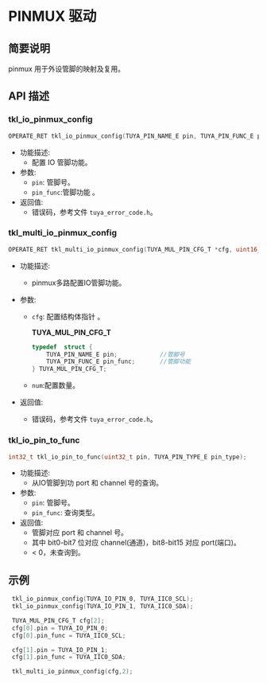 # PINMUX 驱动

## 简要说明

pinmux 用于外设管脚的映射及复用。

## API 描述

### tkl_io_pinmux_config

```c
OPERATE_RET tkl_io_pinmux_config(TUYA_PIN_NAME_E pin, TUYA_PIN_FUNC_E pin_func);
```

- 功能描述:
  - 配置 IO 管脚功能。
- 参数:
  - `pin`: 管脚号。
  - `pin_func`:管脚功能 。
- 返回值:
  - 错误码，参考文件 `tuya_error_code.h`。

### tkl_multi_io_pinmux_config

```c
OPERATE_RET tkl_multi_io_pinmux_config(TUYA_MUL_PIN_CFG_T *cfg, uint16_t num);
```

- 功能描述:

  - pinmux多路配置IO管脚功能。

- 参数:

  - `cfg`: 配置结构体指针 。

    **TUYA_MUL_PIN_CFG_T**

    ```c
    typedef  struct {
        TUYA_PIN_NAME_E pin;			//管脚号
        TUYA_PIN_FUNC_E pin_func;		//管脚功能
    } TUYA_MUL_PIN_CFG_T;
    ```

  - `num`:配置数量。

- 返回值:

  - 错误码，参考文件 `tuya_error_code.h`。

### tkl_io_pin_to_func

```c
int32_t tkl_io_pin_to_func(uint32_t pin, TUYA_PIN_TYPE_E pin_type);
```

- 功能描述:
  - 从IO管脚到功 port 和 channel 号的查询。
- 参数:
  - `pin`: 管脚号。
  - `pin_func`: 查询类型。
- 返回值:
  - 管脚对应 port 和 channel 号。
  - 其中 bit0-bit7 位对应 channel(通道)，bit8-bit15 对应 port(端口)。
  - < 0，未查询到。

## 示例

```c
 tkl_io_pinmux_config(TUYA_IO_PIN_0, TUYA_IIC0_SCL);
 tkl_io_pinmux_config(TUYA_IO_PIN_1, TUYA_IIC0_SDA);
```

```c
 TUYA_MUL_PIN_CFG_T cfg[2];
 cfg[0].pin = TUYA_IO_PIN_0;
 cfg[0].pin_func = TUYA_IIC0_SCL;

 cfg[1].pin = TUYA_IO_PIN_1;
 cfg[1].pin_func = TUYA_IIC0_SDA;

 tkl_multi_io_pinmux_config(cfg,2);
```
